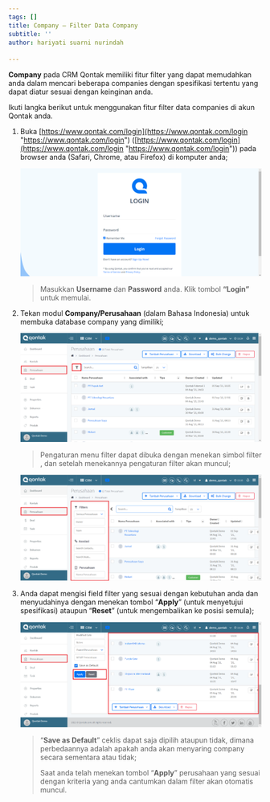 ```yaml
---
tags: []
title: Company – Filter Data Company
subtitle: ''
author: hariyati suarni nurindah

---
```

**Company** pada CRM Qontak memiliki fitur filter yang dapat memudahkan anda dalam mencari beberapa companies dengan spesifikasi tertentu yang dapat diatur sesuai dengan keinginan anda.

Ikuti langka berikut untuk menggunakan fitur filter data companies di akun Qontak anda.

1. Buka [https://www.qontak.com/login](https://www.qontak.com/login "https://www.qontak.com/login") ([https://www.qontak.com/login](https://www.qontak.com/login "https://www.qontak.com/login")) pada browser anda (Safari, Chrome, atau Firefox) di komputer anda;

   ![](/uploads/login.PNG)

   > Masukkan **Username** dan **Password** anda. Klik tombol **“Login”** untuk memulai.
2. Tekan modul **Company/Perusahaan** (dalam Bahasa Indonesia) untuk membuka database company yang dimiliki;

   ![](/uploads/filterperusahaan1.PNG)

   > Pengaturan menu filter dapat dibuka dengan menekan simbol filter , dan setelah menekannya pengaturan filter akan muncul;

   ![](/uploads/filterperusahaan2.PNG)
3. Anda dapat mengisi field filter yang sesuai dengan kebutuhan anda dan menyudahinya dengan menekan tombol “**Apply**” (untuk menyetujui spesifikasi) ataupun “**Reset**” (untuk mengembalikan ke posisi semula);

   ![](/uploads/filterperusahaan3.PNG)

   > “**Save as Default**” ceklis dapat saja dipilih ataupun tidak, dimana perbedaannya adalah apakah anda akan menyaring company secara sementara atau tidak;
   >
   > Saat anda telah menekan tombol “**Apply**” perusahaan yang sesuai dengan kriteria yang anda cantumkan dalam filter akan otomatis muncul.